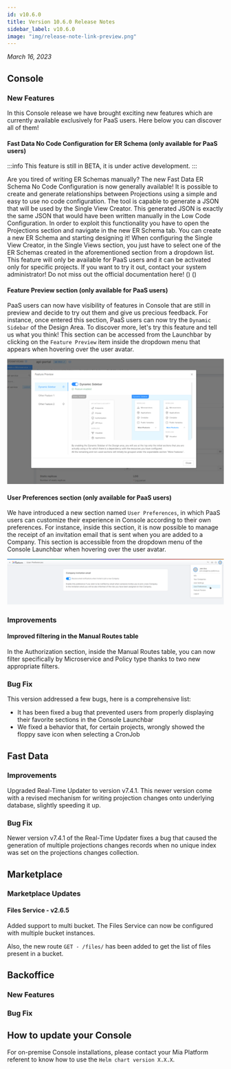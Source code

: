 ```yaml
---
id: v10.6.0
title: Version 10.6.0 Release Notes
sidebar_label: v10.6.0
image: "img/release-note-link-preview.png"
---
```


_March 16, 2023_

## Console

### New Features

In this Console release we have brought exciting new features which are currently available exclusively for PaaS users. 
Here below you can discover all of them!

#### Fast Data No Code Configuration for ER Schema (only available for PaaS users)

:::info This feature is still in BETA, it is under active development. :::

Are you tired of writing ER Schemas manually? The new Fast Data ER Schema No Code Configuration is now generally available! It is possible to create and generate relationships between Projections using a simple and easy to use no code configuration. The tool is capable to generate a JSON that will be used by the Single View Creator. This generated JSON is exactly the same JSON that would have been written manually in the Low Code Configuration. In order to exploit this functionality you have to open the Projections section and navigate in the new ER Schema tab. You can create a new ER Schema and starting designing it! When configuring the Single View Creator, in the Single Views section, you just have to select one of the ER Schemas created in the aforementioned section from a dropdown list.
This feature will only be available for PaaS users and it can be activated only for specific projects. If you want to try it out, contact your system administrator!
Do not miss out the official documentation here! (<TODO add documentation link>)
(<TODO add screenshot>)

#### Feature Preview section (only available for PaaS users)

PaaS users can now have visibility of features in Console that are still in preview and decide to try out them and give us precious feedback.
For instance, once entered this section, PaaS users can now try the `Dynamic Sidebar` of the Design Area. 
To discover more, let's try this feature and tell us what you think! 
This section can be accessed from the Launchbar by clicking on the `Feature Preview` item inside the dropdown menu that appears when hovering over the user avatar. 

![Feature Preview Modal - Feature Preview modal with some features enabled](./img/10.6/feature-preview.png)

#### User Preferences section (only available for PaaS users)

We have introduced a new section named `User Preferences`, in which PaaS users can customize their experience in Console according to their own preferences. For instance, inside this section, it is now possible to manage the receipt of an invitation email that is sent when you are added to a Company. This section is accessible from the dropdown menu of the Console Launchbar when hovering over the user avatar.

![User Preferences](./img/10.6/user-preferences.png)

### Improvements

#### Improved filtering in the Manual Routes table

In the Authorization section, inside the Manual Routes table, you can now filter specifically by Microservice and Policy type thanks to two new appropriate filters.

### Bug Fix

This version addressed a few bugs, here is a comprehensive list:

* It has been fixed a bug that prevented users from properly displaying their favorite sections in the Console Launchbar
* We fixed a behavior that, for certain projects, wrongly showed the floppy save icon when selecting a CronJob

## Fast Data

### Improvements

Upgraded Real-Time Updater to version v7.4.1. This newer version come with a revised mechanism for writing projection changes
onto underlying database, slightly speeding it up.

### Bug Fix

Newer version v7.4.1 of the Real-Time Updater fixes a bug that caused the generation of multiple projections changes records
when no unique index was set on the projections changes collection.

## Marketplace

### Marketplace Updates

#### Files Service - v2.6.5

Added support to multi bucket. The Files Service can now be configured with multiple bucket instances.

Also, the new route `GET - /files/` has been added to get the list of files present in a bucket.

## Backoffice

### New Features

### Bug Fix

## How to update your Console

For on-premise Console installations, please contact your Mia Platform referent to know how to use the `Helm chart version X.X.X`.

